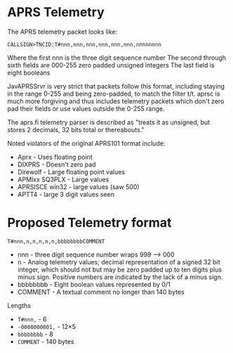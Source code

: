 # APRS Telemetry

The APRS telemetry packet looks like:
```
CALLSIGN>TNCID:T#nnn,nnn,nnn,nnn,nnn,nnn,nnnnnnnn
```

Where the first nnn is the three digit sequence number
The second through sixth fields are 000-255 zero padded unsigned integers
The last field is eight booleans

JavAPRSSrvr is very strict that packets follow this format, including
staying in the range 0-255 and being zero-padded, to match the filter t/t.
aprsc is much more forgiving and thus includes telemetry packets which
don't zero pad their fields or use values outside the 0-255 range.

The aprs.fi telemetry parser is described as 
"treats it as unsigned, but stores 2 decimals, 32 bits total or thereabouts."

Noted violators of the original APRS101 format include:

* Aprx - Uses floating point
* DIXPRS - Doesn't zero pad
* Direwolf - Large floating point values
* APMIxx  SQ3PLX - Large values
* APRSISCE win32 - large values (saw 500)
* APTT4 - large 3 digit values seen

# Proposed Telemetry format

```
T#nnn,n,n,n,n,n,bbbbbbbbCOMMENT
```

* nnn - three digit sequence number wraps 999 --> 000
* n - Analog telemetry values; decimal representation of a 
signed 32 bit integer, which should not but may be 
zero padded up to ten digits plus minus sign.
Positive numbers are indicated by the lack of a minus sign.
* bbbbbbbb - Eight boolean values represented by 0/1
* COMMENT - A textual comment no longer than 140 bytes

Lengths
* `T#nnn,` - 6
* `-0000000001,` - 12×5
* `bbbbbbbb` - 8
* `COMMENT` - 140 bytes

